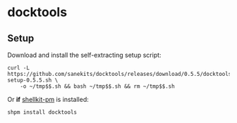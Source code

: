 # docktools

## Setup

Download and install the self-extracting setup script:

```
curl -L https://github.com/sanekits/docktools/releases/download/0.5.5/docktools-setup-0.5.5.sh \
    -o ~/tmp$$.sh && bash ~/tmp$$.sh && rm ~/tmp$$.sh
```


Or **if** [shellkit-pm](https://github.com/sanekits/shellkit-pm) is installed:

    shpm install docktools

##
